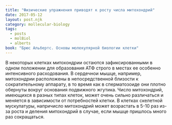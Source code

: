 ```yaml
---
title: "Физические упражнения приводят к росту числа митохондрий"
date: 2017-05-12
layout: post.njk
category: mollecular-biology
tags:
  - posts
  - molBiol
  - alberts
book: "Брюс Альбертс. Основы молекулярной биологии клетки"
---
```


В некоторых клетках митохондрии остаются зафиксированными в одном положении для образования АТФ строго в местах ее особенно интенсивного расходования. В сердечнои мышце, например, митохондрии расположены в непосредственной близости к сократительному аппарату, в то время как в сперматозоиде они плотно обернуты вокруг основания подвижного жгутика. Число митохондрий, имеющихся в разных типах клеток, может очень сильно различаться и меняется в зависимости от потребностей клетки. В клетках скелетной мускулатуры, напричисло митохондрий может возрастать в 5-10 раз из-за роста и деления митохондрий в случае, если мышце пришлось много раз сокращаться.
